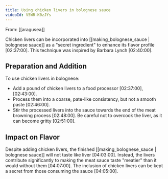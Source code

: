```yaml
---
title: Using chicken livers in bolognese sauce
videoId: V5WR-K0zJYs
---
```


From: [[aragusea]] <br/> 

Chicken livers can be incorporated into [[making_bolognese_sauce | bolognese sauce]] as a "secret ingredient" to enhance its flavor profile <a class="yt-timestamp" data-t="02:37:00">[02:37:00]</a>. This technique was inspired by Barbara Lynch <a class="yt-timestamp" data-t="02:40:00">[02:40:00]</a>.

## Preparation and Addition

To use chicken livers in bolognese:
*   Add a pound of chicken livers to a food processor <a class="yt-timestamp" data-t="02:37:00">[02:37:00]</a>, <a class="yt-timestamp" data-t="02:43:00">[02:43:00]</a>.
*   Process them into a coarse, pate-like consistency, but not a smooth paste <a class="yt-timestamp" data-t="02:46:00">[02:46:00]</a>.
*   Stir the processed livers into the sauce towards the end of the meat browning process <a class="yt-timestamp" data-t="02:48:00">[02:48:00]</a>. Be careful not to overcook the liver, as it can become gritty <a class="yt-timestamp" data-t="02:51:00">[02:51:00]</a>.

## Impact on Flavor

Despite adding chicken livers, the finished [[making_bolognese_sauce | bolognese sauce]] will not taste like liver <a class="yt-timestamp" data-t="04:03:00">[04:03:00]</a>. Instead, the livers contribute significantly to making the meat sauce taste "meatier" than it would without them <a class="yt-timestamp" data-t="04:07:00">[04:07:00]</a>. The inclusion of chicken livers can be kept a secret from those consuming the sauce <a class="yt-timestamp" data-t="04:05:00">[04:05:00]</a>.